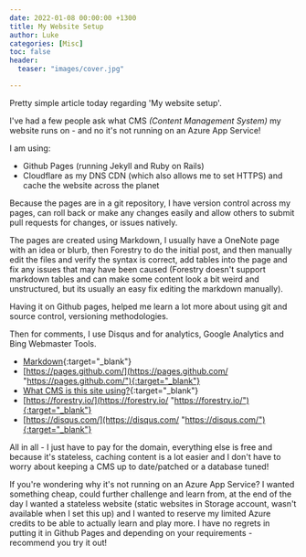 ```yaml
---
date: 2022-01-08 00:00:00 +1300
title: My Website Setup
author: Luke
categories: [Misc]
toc: false
header:
  teaser: "images/cover.jpg"

---
```

Pretty simple article today regarding 'My website setup'.

I've had a few people ask what CMS _(Content Management System)_ my website runs on - and no it's not running on an Azure App Service!  
  
I am using:  
* Github Pages (running Jekyll and Ruby on Rails)  
* Cloudflare as my DNS CDN (which also allows me to set HTTPS) and cache the website across the planet  
  
Because the pages are in a git repository, I have version control across my pages, can roll back or make any changes easily and allow others to submit pull requests for changes, or issues natively.  
  
The pages are created using Markdown, I usually have a OneNote page with an idea or blurb, then Forestry to do the initial post, and then manually edit the files and verify the syntax is correct, add tables into the page and fix any issues that may have been caused (Forestry doesn't support markdown tables and can make some content look a bit weird and unstructured, but its usually an easy fix editing the markdown manually).  
  
Having it on Github pages, helped me learn a lot more about using git and source control, versioning methodologies.  
  
Then for comments, I use Disqus and for analytics, Google Analytics and Bing Webmaster Tools.  
  
* [Markdown](https://www.markdownguide.org/getting-started/ "https://www.markdownguide.org/getting-started/"){:target="_blank"}
* [https://pages.github.com/](https://pages.github.com/ "https://pages.github.com/"){:target="_blank"}
* [What CMS is this site using?](https://whatcms.org/?s=luke.geek.nz "https://whatcms.org/?s=luke.geek.nz"){:target="_blank"}
* [https://forestry.io/](https://forestry.io/ "https://forestry.io/"){:target="_blank"}
* [https://disqus.com/](https://disqus.com/ "https://disqus.com/"){:target="_blank"}  
  
All in all - I just have to pay for the domain, everything else is free and because it's stateless, caching content is a lot easier and I don't have to worry about keeping a CMS up to date/patched or a database tuned!  
  
If you're wondering why it's not running on an Azure App Service? I wanted something cheap, could further challenge and learn from, at the end of the day I wanted a stateless website (static websites in Storage account, wasn't available when I set this up) and I wanted to reserve my limited Azure credits to be able to actually learn and play more. I have no regrets in putting it in Github Pages and depending on your requirements - recommend you try it out!  
